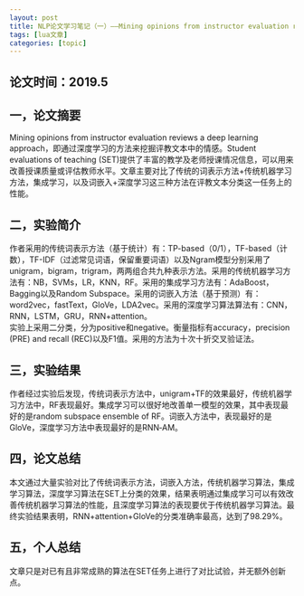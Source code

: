 ```yaml
---
layout: post
title: NLP论文学习笔记（一）——Mining opinions from instructor evaluation reviews a deep learning approach 
tags: [lua文章]
categories: [topic]
---
```

<h2 id="论文时间：2019-5"><a href="#论文时间：2019-5" class="headerlink" title="论文时间：2019.5"></a>论文时间：2019.5</h2><h2 id="一，论文摘要"><a href="#一，论文摘要" class="headerlink" title="一，论文摘要"></a>一，论文摘要</h2><p>Mining opinions from instructor evaluation reviews a deep learning approach，即通过深度学习的方法来挖掘评教文本中的情感。Student evaluations of teaching (SET)提供了丰富的教学及老师授课情况信息，可以用来改善授课质量或评估教师水平。文章主要对比了传统的词表示方法+传统机器学习方法，集成学习，以及词嵌入+深度学习这三种方法在评教文本分类这一任务上的性能。</p>
<h2 id="二，实验简介"><a href="#二，实验简介" class="headerlink" title="二，实验简介"></a>二，实验简介</h2><p>作者采用的传统词表示方法（基于统计）有：TP-based（0/1），TF-based（计数），TF-IDF（过滤常见词语，保留重要词语）以及Ngram模型分别采用了unigram，bigram，trigram，两两组合共九种表示方法。采用的传统机器学习方法有：NB，SVMs，LR，KNN，RF。采用的集成学习方法有：AdaBoost，Bagging以及Random Subspace。采用的词嵌入方法（基于预测）有：word2vec，fastText，GloVe，LDA2vec。采用的深度学习算法算法有：CNN，RNN，LSTM，GRU，RNN+attention。<br/>实验上采用二分类，分为positive和negative。衡量指标有accuracy，precision (PRE) and recall (REC)以及F1值。采用的方法为十次十折交叉验证法。</p>
<h2 id="三，实验结果"><a href="#三，实验结果" class="headerlink" title="三，实验结果"></a>三，实验结果</h2><p>作者经过实验后发现，传统词表示方法中，unigram+TF的效果最好，传统机器学习方法中，RF表现最好。集成学习可以很好地改善单一模型的效果，其中表现最好的是random subspace ensemble of RF。词嵌入方法中，表现最好的是GloVe，深度学习方法中表现最好的是RNN‐AM。</p>
<h2 id="四，论文总结"><a href="#四，论文总结" class="headerlink" title="四，论文总结"></a>四，论文总结</h2><p>本文通过大量实验对比了传统词表示方法，词嵌入方法，传统机器学习算法，集成学习算法，深度学习算法在SET上分类的效果，结果表明通过集成学习可以有效改善传统机器学习算法的性能，且深度学习算法的表现要优于传统机器学习算法。最终实验结果表明，RNN+attention+GloVe的分类准确率最高，达到了98.29%。</p>
<h2 id="五，个人总结"><a href="#五，个人总结" class="headerlink" title="五，个人总结"></a>五，个人总结</h2><p>文章只是对已有且非常成熟的算法在SET任务上进行了对比试验，并无额外创新点。</p>